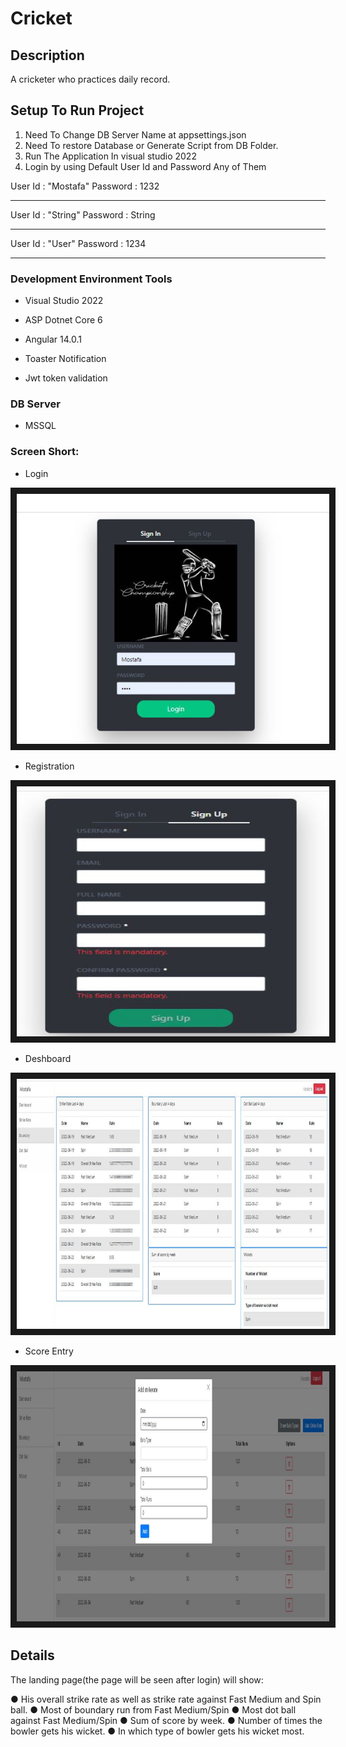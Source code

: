 # Cricket

## Description

A cricketer who practices daily record.

## Setup To Run Project
1. Need To Change DB Server Name at appsettings.json
2. Need To restore Database or Generate Script from DB Folder.  
3. Run The Application In visual studio 2022
4. Login by using Default User Id and  Password Any of Them

 User Id  : "Mostafa"
 Password : 1232
*******************
 User Id  : "String"
 Password : String
*******************
 User Id  : "User"
 Password : 1234
*******************



### Development Environment Tools

* Visual Studio 2022

* ASP Dotnet Core 6

* Angular 14.0.1 

* Toaster Notification

* Jwt token validation


### DB Server

* MSSQL


### Screen Short:


* Login

<img src="https://github.com/gmbappa/CricketDB/blob/main/DB/IMAGE/1.JPG" 
alt="Login" width="500" height="400" border="10" />

* Registration

<img src="https://github.com/gmbappa/CricketDB/blob/main/DB/IMAGE/2.JPG" 
alt="Login" width="500" height="400" border="10" />


* Deshboard 

<img src="https://github.com/gmbappa/CricketDB/blob/main/DB/IMAGE/3.JPG" 
alt="Login" width="500" height="400" border="10" />

* Score Entry

<img src="https://github.com/gmbappa/CricketDB/blob/main/DB/IMAGE/5.JPG" 
alt="Login" width="500" height="400" border="10" />




## Details 

The landing page(the page will be seen after login) will show:

●	His overall strike rate as well as strike rate against Fast Medium and Spin ball. 
●	Most of boundary run from Fast Medium/Spin
●	Most dot ball against  Fast Medium/Spin
●	Sum of score by week.
●	Number of times the bowler gets his wicket.
●	In which type of bowler gets his wicket most.
